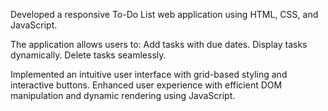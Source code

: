 Developed a responsive To-Do List web application using HTML, CSS, and JavaScript. 

The application allows users to:
Add tasks with due dates.
Display tasks dynamically.
Delete tasks seamlessly.

Implemented an intuitive user interface with grid-based styling and interactive buttons. Enhanced user experience with efficient DOM manipulation and dynamic rendering using JavaScript.
